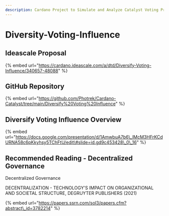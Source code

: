 ```yaml
---
description: Cardano Project to Simulate and Analyze Catalyst Voting Processes
---
```


# Diversity-Voting-Influence

## Ideascale Proposal

{% embed url="https://cardano.ideascale.com/a/dtd/Diversify-Voting-Influence/340657-48088" %}

## GitHub Repository

{% embed url="https://github.com/Photrek/Cardano-Catalyst/tree/main/Diversify%20Voting%20Influence" %}

## Diversify Voting Influence Overview

{% embed url="https://docs.google.com/presentation/d/1AmwbuA7b6\_lMcM3HFrKCdURNA58c6pKkyhsy5TChFtU/edit\#slide=id.gd9c453428\_0\_16" %}

## Recommended Reading - Decentralized Governance

Decentralized Governance

DECENTRALIZATION - TECHNOLOGY'S IMPACT ON ORGANIZATIONAL AND SOCIETAL STRUCTURE, DEGRUYTER PUBLISHERS \(2021\)

{% embed url="https://papers.ssrn.com/sol3/papers.cfm?abstract\_id=3782214" %}



